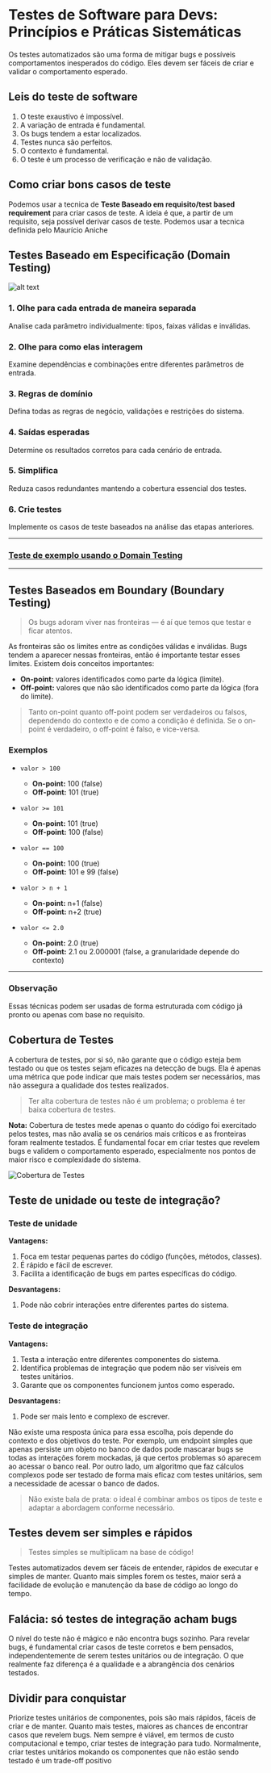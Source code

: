 # Testes de Software para Devs: Princípios e Práticas Sistemáticas

Os testes automatizados são uma forma de mitigar bugs e possíveis comportamentos inesperados do código. Eles devem ser fáceis de criar e validar o comportamento esperado.

## Leis do teste de software

1. O teste exaustivo é impossível.
2. A variação de entrada é fundamental.
3. Os bugs tendem a estar localizados.
4. Testes nunca são perfeitos.
5. O contexto é fundamental.
6. O teste é um processo de verificação e não de validação.


## Como criar bons casos de teste

Podemos usar a tecnica de **Teste Baseado em requisito/test based requirement** para criar casos de teste. A ideia é que, a partir de um requisito, seja possível derivar casos de teste. Podemos usar a tecnica definida  pelo Maurício Aniche

## Testes Baseado em Especificação (Domain Testing)

![alt text](domain_testing_diagram.svg)

### 1. Olhe para cada entrada de maneira separada
Analise cada parâmetro individualmente: tipos, faixas válidas e inválidas.

### 2. Olhe para como elas interagem
Examine dependências e combinações entre diferentes parâmetros de entrada.

### 3. Regras de domínio
Defina todas as regras de negócio, validações e restrições do sistema.

### 4. Saídas esperadas
Determine os resultados corretos para cada cenário de entrada.

### 5. Simplifica
Reduza casos redundantes mantendo a cobertura essencial dos testes.

### 6. Crie testes

Implemente os casos de teste baseados na análise das etapas anteriores.

---

### [Teste de exemplo usando o Domain Testing](exemplo_domain_testing.md)

---

## Testes Baseados em Boundary (Boundary Testing)

> Os bugs adoram viver nas fronteiras — é aí que temos que testar e ficar atentos.

As fronteiras são os limites entre as condições válidas e inválidas. Bugs tendem a aparecer nessas fronteiras, então é importante testar esses limites. Existem dois conceitos importantes:

- **On-point:** valores identificados como parte da lógica (limite).
- **Off-point:** valores que não são identificados como parte da lógica (fora do limite).

> Tanto on-point quanto off-point podem ser verdadeiros ou falsos, dependendo do contexto e de como a condição é definida. Se o on-point é verdadeiro, o off-point é falso, e vice-versa.

### Exemplos

- `valor > 100`
  - **On-point:** 100 (false)
  - **Off-point:** 101 (true)

- `valor >= 101`
  - **On-point:** 101 (true)
  - **Off-point:** 100 (false)

- `valor == 100`
  - **On-point:** 100 (true)
  - **Off-point:** 101 e 99 (false)

- `valor > n + 1`
  - **On-point:** n+1 (false)
  - **Off-point:** n+2 (true)

- `valor <= 2.0`
  - **On-point:** 2.0 (true)
  - **Off-point:** 2.1 ou 2.000001 (false, a granularidade depende do contexto)

---

### Observação

Essas técnicas podem ser usadas de forma estruturada com código já pronto ou apenas com base no requisito.


## Cobertura de Testes

A cobertura de testes, por si só, não garante que o código esteja bem testado ou que os testes sejam eficazes na detecção de bugs. Ela é apenas uma métrica que pode indicar que mais testes podem ser necessários, mas não assegura a qualidade dos testes realizados.

> Ter alta cobertura de testes não é um problema; o problema é ter baixa cobertura de testes.

**Nota:**
Cobertura de testes mede apenas o quanto do código foi exercitado pelos testes, mas não avalia se os cenários mais críticos e as fronteiras foram realmente testados. É fundamental focar em criar testes que revelem bugs e validem o comportamento esperado, especialmente nos pontos de maior risco e complexidade do sistema.

![Cobertura de Testes](image-1.png)


## Teste de unidade ou teste de integração?

### Teste de unidade

**Vantagens:**
1. Foca em testar pequenas partes do código (funções, métodos, classes).
2. É rápido e fácil de escrever.
3. Facilita a identificação de bugs em partes específicas do código.

**Desvantagens:**
1. Pode não cobrir interações entre diferentes partes do sistema.

### Teste de integração

**Vantagens:**
1. Testa a interação entre diferentes componentes do sistema.
2. Identifica problemas de integração que podem não ser visíveis em testes unitários.
3. Garante que os componentes funcionem juntos como esperado.

**Desvantagens:**
1. Pode ser mais lento e complexo de escrever.

Não existe uma resposta única para essa escolha, pois depende do contexto e dos objetivos do teste. Por exemplo, um endpoint simples que apenas persiste um objeto no banco de dados pode mascarar bugs se todas as interações forem mockadas, já que certos problemas só aparecem ao acessar o banco real. Por outro lado, um algoritmo que faz cálculos complexos pode ser testado de forma mais eficaz com testes unitários, sem a necessidade de acessar o banco de dados.

> Não existe bala de prata: o ideal é combinar ambos os tipos de teste e adaptar a abordagem conforme necessário.


## Testes devem ser simples e rápidos

> Testes simples se multiplicam na base de código!

Testes automatizados devem ser fáceis de entender, rápidos de executar e simples de manter. Quanto mais simples forem os testes, maior será a facilidade de evolução e manutenção da base de código ao longo do tempo.

## Falácia: só testes de integração acham bugs

O nível do teste não é mágico e não encontra bugs sozinho. Para revelar bugs, é fundamental criar casos de teste corretos e bem pensados, independentemente de serem testes unitários ou de integração. O que realmente faz diferença é a qualidade e a abrangência dos cenários testados.

## Dividir para conquistar

Priorize testes unitários de componentes, pois são mais rápidos, fáceis de criar e de manter. Quanto mais testes, maiores as chances de encontrar casos que revelem bugs. Nem sempre é viável, em termos de custo computacional e tempo, criar testes de integração para tudo. Normalmente, criar testes unitários mokando os componentes que não estão sendo testado é um trade-off positivo
